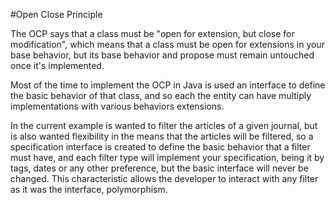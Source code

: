 #Open Close Principle

The OCP says that a class must be "open for extension, but close for modification", which means that a class must be open for extensions in your base behavior, but its base behavior and propose must remain untouched once it's implemented.

Most of the time to implement the OCP in Java is used an interface to define the basic behavior of that class, and so each the entity can have multiply implementations with various behaviors extensions.

In the current example is wanted to filter the articles of a given journal, but is also wanted flexibility in the means that the articles will be filtered, so a specification interface is created to define the basic behavior that a filter must have, and each filter type will implement your specification, being it by tags, dates or any other preference, but the basic interface will never be changed. This characteristic allows the developer to interact with any filter as it was the interface, polymorphism.  